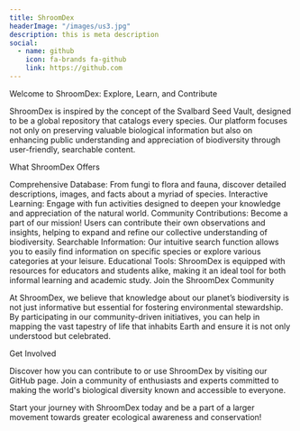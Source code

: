 ```yaml
---
title: ShroomDex
headerImage: "/images/us3.jpg"
description: this is meta description
social:
  - name: github
    icon: fa-brands fa-github
    link: https://github.com
---
```


Welcome to ShroomDex: Explore, Learn, and Contribute

ShroomDex is inspired by the concept of the Svalbard Seed Vault, designed to be a global repository that catalogs every species. Our platform focuses not only on preserving valuable biological information but also on enhancing public understanding and appreciation of biodiversity through user-friendly, searchable content.

What ShroomDex Offers

Comprehensive Database: From fungi to flora and fauna, discover detailed descriptions, images, and facts about a myriad of species.
Interactive Learning: Engage with fun activities designed to deepen your knowledge and appreciation of the natural world.
Community Contributions: Become a part of our mission! Users can contribute their own observations and insights, helping to expand and refine our collective understanding of biodiversity.
Searchable Information: Our intuitive search function allows you to easily find information on specific species or explore various categories at your leisure.
Educational Tools: ShroomDex is equipped with resources for educators and students alike, making it an ideal tool for both informal learning and academic study.
Join the ShroomDex Community

At ShroomDex, we believe that knowledge about our planet’s biodiversity is not just informative but essential for fostering environmental stewardship. By participating in our community-driven initiatives, you can help in mapping the vast tapestry of life that inhabits Earth and ensure it is not only understood but celebrated.

Get Involved

Discover how you can contribute to or use ShroomDex by visiting our GitHub page. Join a community of enthusiasts and experts committed to making the world's biological diversity known and accessible to everyone.

Start your journey with ShroomDex today and be a part of a larger movement towards greater ecological awareness and conservation!